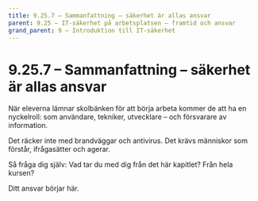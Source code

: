 ```yaml
---
title: 9.25.7 – Sammanfattning – säkerhet är allas ansvar
parent: 9.25 – IT-säkerhet på arbetsplatsen – framtid och ansvar
grand_parent: 9 – Introduktion till IT-säkerhet
---
```

# 9.25.7 – Sammanfattning – säkerhet är allas ansvar

När eleverna lämnar skolbänken för att börja arbeta kommer de att ha en nyckelroll: som användare, tekniker, utvecklare – och försvarare av information.

Det räcker inte med brandväggar och antivirus. Det krävs människor som förstår, ifrågasätter och agerar.

Så fråga dig själv:
Vad tar du med dig från det här kapitlet? Från hela kursen?

Ditt ansvar börjar här.

